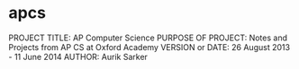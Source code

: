 # apcs
PROJECT TITLE: AP Computer Science
PURPOSE OF PROJECT: Notes and Projects from AP CS at Oxford Academy
VERSION or DATE: 26 August 2013 - 11 June 2014
AUTHOR: Aurik Sarker
